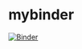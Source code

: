 # mybinder

[![Binder](https://mybinder.org/badge_logo.svg)](https://mybinder.org/v2/gh/SBHattarj/mybinder/Main)

